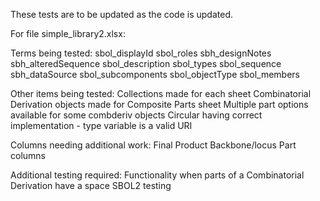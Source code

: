 These tests are to be updated as the code is updated.

For file simple_library2.xlsx:

Terms being tested:
sbol_displayId
sbol_roles
sbh_designNotes
sbh_alteredSequence
sbol_description
sbol_types
sbol_sequence
sbh_dataSource
sbol_subcomponents
sbol_objectType
sbol_members

Other items being tested:
Collections made for each sheet
Combinatorial Derivation objects made for Composite Parts sheet
Multiple part options available for some combderiv objects
Circular having correct implementation - type variable is a valid URI

Columns needing additional work:
Final Product
Backbone/locus
Part columns

Additional testing required:
Functionality when parts of a Combinatorial Derivation have a space
SBOL2 testing

